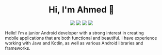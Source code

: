 <h1 align="center">Hi, I'm Ahmed 👋</h1>
<p align="center">
    <a href=""><img src="https://img.shields.io/badge/twitter-%231FA1F1?style=flat&logo=twitter&logoColor=white"/></a>
    <a href="https://www.linkedin.com/in/ahmed-khalifa-23555919a"><img src="https://img.shields.io/badge/linkedin-%230177B5?style=flat&logo=linkedin&logoColor=white"/></a>
    <a href="https://www.instagram.com/ahmedkhalifa_14/?fbclid=IwAR2NJAqy2E-12zRcj_W4WSBQsvdzD2SaJ7ltlIN73EbDvHr_Wg6yoe_ASQ4"><img src="https://img.shields.io/badge/instagram-%23E4415F?style=flat&logo=instagram&logoColor=white"/></a>
        <a href="https://www.facebook.com/profile.php?id=100035688339880&sk=map"><img src="https://img.shields.io/badge/facebook-%231877F2?style=flat&logo=facebook&logoColor=white"/></a>
  </p>
Hello! I'm a junior Android developer with a strong interest in creating mobile applications that are both functional and beautiful. I have experience working with Java and Kotlin, as well as various Android libraries and frameworks.


<!--
**ahmedkhalifa14/ahmedkhalifa14** is a ✨ _special_ ✨ repository because its `README.md` (this file) appears on your GitHub profile.

Here are some ideas to get you started:

- 🔭 I’m currently working on ...
- 🌱 I’m currently learning ...
- 👯 I’m looking to collaborate on ...
- 🤔 I’m looking for help with ...
- 💬 Ask me about ...
- 📫 How to reach me: ...
- 😄 Pronouns: ...
- ⚡ Fun fact: ...
-->
